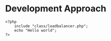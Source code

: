 # Development Approach


```
<?php
    include "class/loadbalancer.php";
    echo "Hello world";
?>
```

